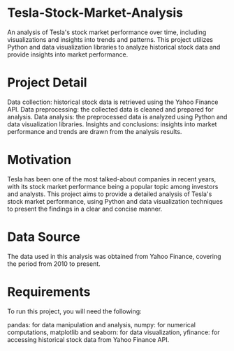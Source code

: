 # Tesla-Stock-Market-Analysis
An analysis of Tesla's stock market performance over time, including visualizations and insights into trends and patterns. This project utilizes Python and data visualization libraries to analyze historical stock data and provide insights into market performance.

# Project Detail 
Data collection: historical stock data is retrieved using the Yahoo Finance API.
Data preprocessing: the collected data is cleaned and prepared for analysis.
Data analysis: the preprocessed data is analyzed using Python and data visualization libraries.
Insights and conclusions: insights into market performance and trends are drawn from the analysis results.

# Motivation
Tesla has been one of the most talked-about companies in recent years, with its stock market performance being a popular topic among investors and analysts. This project aims to provide a detailed analysis of Tesla's stock market performance, using Python and data visualization techniques to present the findings in a clear and concise manner.

# Data Source
The data used in this analysis was obtained from Yahoo Finance, covering the period from 2010 to present.

# Requirements
To run this project, you will need the following:

pandas: for data manipulation and analysis,
numpy: for numerical computations,
matplotlib and seaborn: for data visualization,
yfinance: for accessing historical stock data from Yahoo Finance API.
